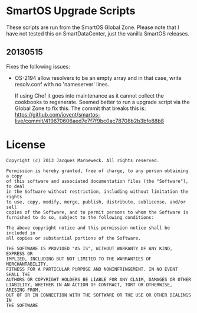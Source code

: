 # SmartOS Upgrade Scripts

These scripts are run from the SmartOS Global Zone.  Please note that I have not tested this on SmartDataCenter,
just the vanilla SmartOS releases.

## 20130515

Fixes the following issues:

 * OS-2194 allow resolvers to be an empty array and in that case, write resolv.conf with no 'nameserver' lines.

   If using Chef it goes into maintenance as it cannot collect the cookbooks to regenerate.  Seemed better to run
   a upgrade script via the Global Zone to fix this.  The commit that breaks this is: 
   https://github.com/joyent/smartos-live/commit/419670606aed7e7f7f9bc0ac78708b2b3bfe88b8

# License

```
Copyright (c) 2013 Jacques Marneweck. All rights reserved.

Permission is hereby granted, free of charge, to any person obtaining a copy
of this software and associated documentation files (the "Software"), to deal
in the Software without restriction, including without limitation the rights
to use, copy, modify, merge, publish, distribute, sublicense, and/or sell
copies of the Software, and to permit persons to whom the Software is
furnished to do so, subject to the following conditions:

The above copyright notice and this permission notice shall be included in
all copies or substantial portions of the Software.

THE SOFTWARE IS PROVIDED "AS IS", WITHOUT WARRANTY OF ANY KIND, EXPRESS OR
IMPLIED, INCLUDING BUT NOT LIMITED TO THE WARRANTIES OF MERCHANTABILITY,
FITNESS FOR A PARTICULAR PURPOSE AND NONINFRINGEMENT. IN NO EVENT SHALL THE
AUTHORS OR COPYRIGHT HOLDERS BE LIABLE FOR ANY CLAIM, DAMAGES OR OTHER
LIABILITY, WHETHER IN AN ACTION OF CONTRACT, TORT OR OTHERWISE, ARISING FROM,
OUT OF OR IN CONNECTION WITH THE SOFTWARE OR THE USE OR OTHER DEALINGS IN
THE SOFTWARE
```
